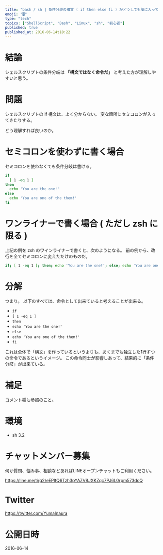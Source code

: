 ```yaml
---
title: "bash / sh | 条件分岐の構文 ( if then else fi ) がどうしても脳に入ってこない時の考え方"
emoji: "🖥"
type: "tech"
topics: ["ShellScript", "Bash", "Linux", "sh", "初心者"]
published: true
published_at: 2016-06-14t18:22
---
```


# 結論

シェルスクリプトの条件分岐は **「構文ではなく命令だ」** と考えた方が理解しやすいと思う。

# 問題

シェルスクリプトの if 構文は、よく分からない。
変な箇所にセミコロンが入ってきたりする。

どう理解すれば良いのか。

# セミコロンを使わずに書く場合

セミコロンを使わなくても条件分岐は書ける。

```bash
if
  [ 1 -eq 1 ]
then
  echo 'You are the one!'
else
  echo 'You are one of the them!'
fi
```

# ワンライナーで書く場合 ( ただし zsh に限る )

上記の例を zsh のワインライナーで書くと、次のようになる。
前の例から、改行を全てセミコロンに変えただけのものだ。

```bash
if; [ 1 -eq 1 ]; then; echo 'You are the one!'; else; echo 'You are one of the them!'; fi;
```

# 分解

つまり。
以下のすべては、命令として出来ていると考えることが出来る。

- `if`
- `[ 1 -eq 1 ]`
- `then`
- `echo 'You are the one!'` 
- `else` 
- `echo 'You are one of the them!'`
- `fi` 

これは全体で「構文」を作っているというよりも、あくまでも独立した1行ずつの命令であるというイメージ。
この命令同士が影響しあって、結果的に「条件分岐」が出来ている。

# 補足

コメント欄も参照のこと。

# 環境

- sh 3.2








<!-- Update From Qiita API -->

# チャットメンバー募集


何か質問、悩み事、相談などあればLINEオープンチャットもご利用ください。

https://line.me/ti/g2/eEPltQ6Tzh3pYAZV8JXKZqc7PJ6L0rpm573dcQ





# Twitter


https://twitter.com/YumaInaura


<!-- Update From Qiita API -->



# 公開日時

2016-06-14
